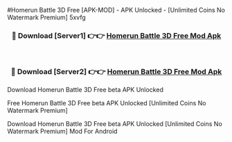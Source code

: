 #Homerun Battle 3D Free [APK-MOD] - APK Unlocked - [Unlimited Coins No Watermark Premium] 5xvfg



<div align="center">

<h3>🔴 Download [Server1] 👉👉 <a href="https://momento.my/?title=Homerun_Battle_3D_Free">Homerun Battle 3D Free Mod Apk</a></h3><br>

<h3>🔴 Download [Server2] 👉👉 <a href="https://momento.my/?title=Homerun_Battle_3D_Free">Homerun Battle 3D Free Mod Apk</a></h3>
</div>



Download Homerun Battle 3D Free beta APK Unlocked

Free Homerun Battle 3D Free beta APK Unlocked [Unlimited Coins No Watermark Premium]

Download Homerun Battle 3D Free beta APK Unlocked [Unlimited Coins No Watermark Premium] Mod For Android
